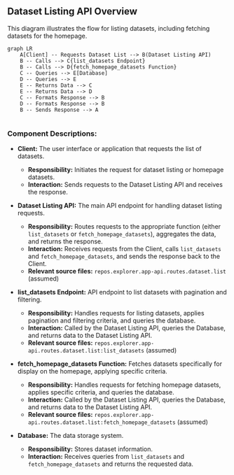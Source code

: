 ## Dataset Listing API Overview

This diagram illustrates the flow for listing datasets, including fetching datasets for the homepage.

```mermaid
graph LR
    A[Client] -- Requests Dataset List --> B(Dataset Listing API) 
    B -- Calls --> C{list_datasets Endpoint}
    B -- Calls --> D{fetch_homepage_datasets Function}
    C -- Queries --> E[Database]
    D -- Queries --> E
    E -- Returns Data --> C
    E -- Returns Data --> D
    C -- Formats Response --> B
    D -- Formats Response --> B
    B -- Sends Response --> A


```

### Component Descriptions:

*   **Client:** The user interface or application that requests the list of datasets.
    *   **Responsibility:** Initiates the request for dataset listing or homepage datasets.
    *   **Interaction:** Sends requests to the Dataset Listing API and receives the response.

*   **Dataset Listing API:** The main API endpoint for handling dataset listing requests.
    *   **Responsibility:** Routes requests to the appropriate function (either `list_datasets` or `fetch_homepage_datasets`), aggregates the data, and returns the response.
    *   **Interaction:** Receives requests from the Client, calls `list_datasets` and `fetch_homepage_datasets`, and sends the response back to the Client.
    *   **Relevant source files:** `repos.explorer.app-api.routes.dataset.list` (assumed)

*   **list_datasets Endpoint:** API endpoint to list datasets with pagination and filtering.
    *   **Responsibility:** Handles requests for listing datasets, applies pagination and filtering criteria, and queries the database.
    *   **Interaction:** Called by the Dataset Listing API, queries the Database, and returns data to the Dataset Listing API.
    *   **Relevant source files:** `repos.explorer.app-api.routes.dataset.list:list_datasets` (assumed)

*   **fetch_homepage_datasets Function:** Fetches datasets specifically for display on the homepage, applying specific criteria.
    *   **Responsibility:** Handles requests for fetching homepage datasets, applies specific criteria, and queries the database.
    *   **Interaction:** Called by the Dataset Listing API, queries the Database, and returns data to the Dataset Listing API.
    *   **Relevant source files:** `repos.explorer.app-api.routes.dataset.list:fetch_homepage_datasets` (assumed)

*   **Database:** The data storage system.
    *   **Responsibility:** Stores dataset information.
    *   **Interaction:** Receives queries from `list_datasets` and `fetch_homepage_datasets` and returns the requested data.
